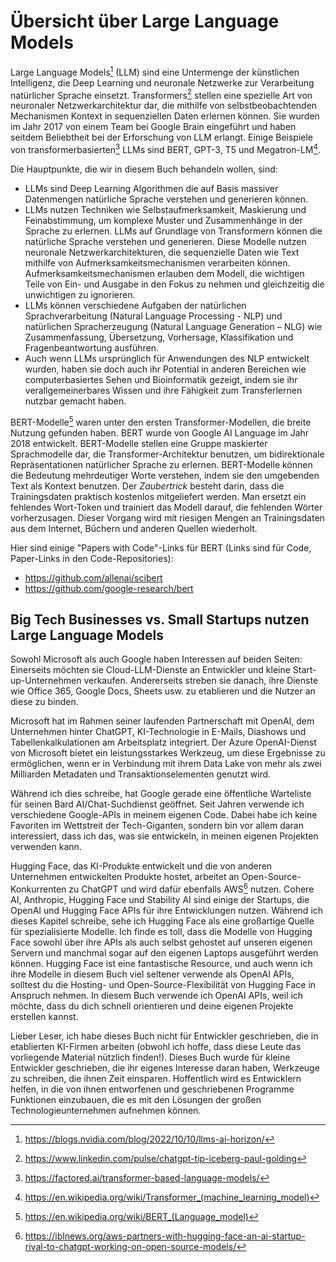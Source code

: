# Übersicht über Large Language Models 

Large Language Models[^1] (LLM) sind eine Untermenge der künstlichen Intelligenz, die Deep Learning und neuronale Netzwerke zur Verarbeitung natürlicher Sprache einsetzt. Transformers[^2] stellen eine spezielle Art von neuronaler Netzwerkarchitektur dar, die mithilfe von selbstbeobachtenden Mechanismen Kontext in sequenziellen Daten erlernen können. Sie wurden im Jahr 2017 von einem Team bei Google Brain eingeführt und haben seitdem Beliebtheit bei der Erforschung von LLM erlangt. Einige Beispiele von transformerbasierten[^3] LLMs sind BERT, GPT-3, T5 und Megatron-LM[^4].

Die Hauptpunkte, die wir in diesem Buch behandeln wollen, sind:

-	LLMs sind Deep Learning Algorithmen die auf Basis massiver Datenmengen natürliche Sprache verstehen und generieren können.
-	LLMs nutzen Techniken wie Selbstaufmerksamkeit, Maskierung und Feinabstimmung, um komplexe Muster und Zusammenhänge in der Sprache zu erlernen. LLMs auf Grundlage von Transformern können die natürliche Sprache verstehen und generieren. Diese Modelle nutzen neuronale Netzwerkarchitekturen, die sequenzielle Daten wie Text mithilfe von Aufmerksamkeitsmechanismen verarbeiten können. Aufmerksamkeitsmechanismen erlauben dem Modell, die wichtigen Teile von Ein- und Ausgabe in den Fokus zu nehmen und gleichzeitig die unwichtigen zu ignorieren.
-	LLMs können verschiedene Aufgaben der natürlichen Sprachverarbeitung (Natural Language Processing - NLP) und natürlichen Spracherzeugung (Natural Language Generation – NLG) wie Zusammenfassung, Übersetzung, Vorhersage, Klassifikation und Fragenbeantwortung ausführen.
-	Auch wenn LLMs ursprünglich für Anwendungen des NLP entwickelt wurden, haben sie doch auch ihr Potential in anderen Bereichen wie computerbasiertes Sehen und Bioinformatik gezeigt, indem sie ihr verallgemeinerbares Wissen und ihre Fähigkeit zum Transferlernen nutzbar gemacht haben.

BERT-Modelle[^5] waren unter den ersten Transformer-Modellen, die breite Nutzung gefunden haben. BERT wurde von Google AI Language im Jahr 2018 entwickelt. BERT-Modelle stellen eine Gruppe maskierter Sprachmodelle dar, die Transformer-Architektur benutzen, um bidirektionale Repräsentationen natürlicher Sprache zu erlernen. BERT-Modelle können die Bedeutung mehrdeutiger Worte verstehen, indem sie den umgebenden Text als Kontext benutzen. Der *Zaubertrick* besteht darin, dass die Trainingsdaten praktisch kostenlos mitgeliefert werden. Man ersetzt ein fehlendes Wort-Token und trainiert das Modell darauf, die fehlenden Wörter vorherzusagen. Dieser Vorgang wird mit riesigen Mengen an Trainingsdaten aus dem Internet, Büchern und anderen Quellen wiederholt.

Hier sind einige "Papers with Code"-Links für BERT (Links sind für Code, Paper-Links in den Code-Repositories):

- https://github.com/allenai/scibert
- https://github.com/google-research/bert

[^1]: https://blogs.nvidia.com/blog/2022/10/10/llms-ai-horizon/
[^2]: https://www.linkedin.com/pulse/chatgpt-tip-iceberg-paul-golding
[^3]: https://factored.ai/transformer-based-language-models/
[^4]: https://en.wikipedia.org/wiki/Transformer_(machine_learning_model)
[^5]: https://en.wikipedia.org/wiki/BERT_(Language_model)

## Big Tech Businesses vs. Small Startups nutzen Large Language Models

Sowohl Microsoft als auch Google haben Interessen auf beiden Seiten: Einerseits möchten sie Cloud-LLM-Dienste an Entwickler und kleine Start-up-Unternehmen verkaufen. Andererseits streben sie danach, ihre Dienste wie Office 365, Google Docs, Sheets usw. zu etablieren und die Nutzer an diese zu binden.

Microsoft hat im Rahmen seiner laufenden Partnerschaft mit OpenAI, dem Unternehmen hinter ChatGPT, KI-Technologie in E-Mails, Diashows und Tabellenkalkulationen am Arbeitsplatz integriert. Der Azure OpenAI-Dienst von Microsoft bietet ein leistungsstarkes Werkzeug, um diese Ergebnisse zu ermöglichen, wenn er in Verbindung mit ihrem Data Lake von mehr als zwei Milliarden Metadaten und Transaktionselementen genutzt wird.

Während ich dies schreibe, hat Google gerade eine öffentliche Warteliste für seinen Bard AI/Chat-Suchdienst geöffnet. Seit Jahren verwende ich verschiedene Google-APIs in meinem eigenen Code. Dabei habe ich keine Favoriten im Wettstreit der Tech-Giganten, sondern bin vor allem daran interessiert, dass ich das, was sie entwickeln, in meinen eigenen Projekten verwenden kann.

Hugging Face, das KI-Produkte entwickelt und die von anderen Unternehmen entwickelten Produkte hostet, arbeitet an Open-Source-Konkurrenten zu ChatGPT und wird dafür ebenfalls AWS[^6] nutzen. Cohere AI, Anthropic, Hugging Face und Stability AI sind einige der Startups, die OpenAI und Hugging Face APIs für ihre Entwicklungen nutzen. Während ich dieses Kapitel schreibe, sehe ich Hugging Face als eine großartige Quelle für spezialisierte Modelle. Ich finde es toll, dass die Modelle von Hugging Face sowohl über ihre APIs als auch selbst gehostet auf unseren eigenen Servern und manchmal sogar auf den eigenen Laptops ausgeführt werden können. Hugging Face ist eine fantastische Resource, und auch wenn ich ihre Modelle in diesem Buch viel seltener verwende als OpenAI APIs, solltest du die Hosting- und Open-Source-Flexibilität von Hugging Face in Anspruch nehmen. In diesem Buch verwende ich OpenAI APIs, weil ich möchte, dass du dich schnell orientieren und deine eigenen Projekte erstellen kannst.

Lieber Leser, ich habe dieses Buch nicht für Entwickler geschrieben, die in etablierten KI-Firmen arbeiten (obwohl ich hoffe, dass diese Leute das vorliegende Material nützlich finden!). Dieses Buch wurde für kleine Entwickler geschrieben, die ihr eigenes Interesse daran haben, Werkzeuge zu schreiben, die ihnen Zeit einsparen. Hoffentlich wird es Entwicklern helfen, in die von ihnen entworfenen und geschriebenen Programme Funktionen einzubauen, die es mit den Lösungen der großen Technologieunternehmen aufnehmen können.

[^6]: https://iblnews.org/aws-partners-with-hugging-face-an-ai-startup-rival-to-chatgpt-working-on-open-source-models/
